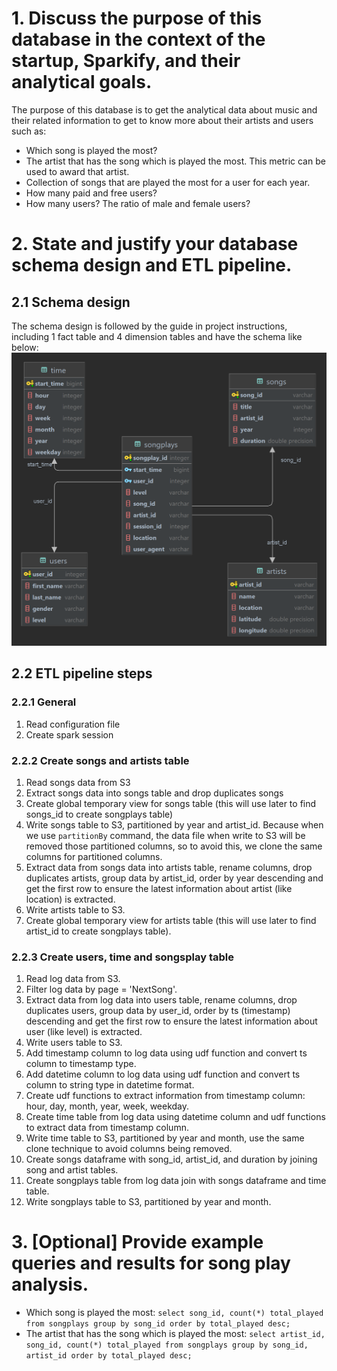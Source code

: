 # 1. Discuss the purpose of this database in the context of the startup, Sparkify, and their analytical goals.

The purpose of this database is to get the analytical data about music and their related information to get to know more about their artists and users such as:
- Which song is played the most?
- The artist that has the song which is played the most. This metric can be used to award that artist.
- Collection of songs that are played the most for a user for each year.
- How many paid and free users?
- How many users? The ratio of male and female users?

# 2. State and justify your database schema design and ETL pipeline.

## 2.1 Schema design

The schema design is followed by the guide in project instructions, including 1 fact table and 4 dimension tables and have the schema like below:
![schema](./sparkify.png)

## 2.2 ETL pipeline steps

### 2.2.1 General
1. Read configuration file
2. Create spark session

### 2.2.2 Create songs and artists table
1. Read songs data from S3
2. Extract songs data into songs table and drop duplicates songs
3. Create global temporary view for songs table (this will use later to find songs_id to create songplays table)
4. Write songs table to S3, partitioned by year and artist_id. Because when we use `partitionBy` command, the data file when write to S3 will be removed those partitioned columns, so to avoid this, we clone the same columns for partitioned columns.
5. Extract data from songs data into artists table, rename columns, drop duplicates artists, group data by artist_id, order by year descending and get the first row to ensure the latest information about artist (like location) is extracted.
6. Write artists table to S3.
7. Create global temporary view for artists table (this will use later to find artist_id to create songplays table).

### 2.2.3 Create users, time and songsplay table
1. Read log data from S3.
2. Filter log data by page = 'NextSong'.
3. Extract data from log data into users table, rename columns, drop duplicates users, group data by user_id, order by ts (timestamp) descending and get the first row to ensure the latest information about user (like level) is extracted.
4. Write users table to S3.
5. Add timestamp column to log data using udf function and convert ts column to timestamp type.
6. Add datetime column to log data using udf function and convert ts column to string type in datetime format.
7. Create udf functions to extract information from timestamp column: hour, day, month, year, week, weekday.
8. Create time table from log data using datetime column and udf functions to extract data from timestamp column.
9. Write time table to S3, partitioned by year and month, use the same clone technique to avoid columns being removed.
10. Create songs dataframe with song_id, artist_id, and duration by joining song and artist tables.
11. Create songplays table from log data join with songs dataframe and time table.
12. Write songplays table to S3, partitioned by year and month.

# 3. [Optional] Provide example queries and results for song play analysis.

- Which song is played the most: `select song_id, count(*) total_played from songplays group by song_id order by total_played desc;`
- The artist that has the song which is played the most: `select artist_id, song_id, count(*) total_played from songplays group by song_id, artist_id order by total_played desc;`